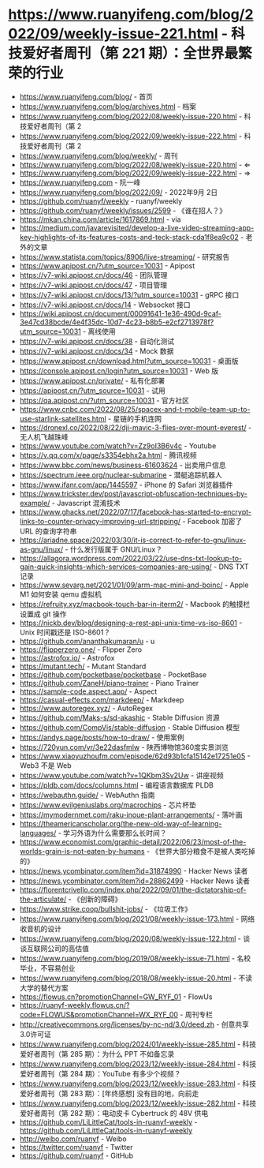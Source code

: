# https://www.ruanyifeng.com/blog/2022/09/weekly-issue-221.html - 科技爱好者周刊（第 221 期）：全世界最繁荣的行业

- https://www.ruanyifeng.com/blog/ - 首页
- https://www.ruanyifeng.com/blog/archives.html - 档案
- https://www.ruanyifeng.com/blog/2022/08/weekly-issue-220.html - 科技爱好者周刊（第 2
- https://www.ruanyifeng.com/blog/2022/09/weekly-issue-222.html - 科技爱好者周刊（第 2
- https://www.ruanyifeng.com/blog/weekly/ - 周刊
- https://www.ruanyifeng.com/blog/2022/08/weekly-issue-220.html - ⇐
- https://www.ruanyifeng.com/blog/2022/09/weekly-issue-222.html - ⇒
- https://www.ruanyifeng.com - 阮一峰
- https://www.ruanyifeng.com/blog/2022/09/ - 2022年9月 2日
- https://github.com/ruanyf/weekly - ruanyf/weekly
- https://github.com/ruanyf/weekly/issues/2599 - 《谁在招人？》
- https://mkan.china.com/article/1617869.html - via
- https://medium.com/javarevisited/develop-a-live-video-streaming-app-key-highlights-of-its-features-costs-and-teck-stack-cda1f8ea9c02 - 老外的文章
- https://www.statista.com/topics/8906/live-streaming/ - 研究报告
- https://www.apipost.cn/?utm_source=10031 - Apipost
- https://v7-wiki.apipost.cn/docs/46 - 团队管理
- https://v7-wiki.apipost.cn/docs/47 - 项目管理
- https://v7-wiki.apipost.cn/docs/13/?utm_source=10031 - gRPC 接口
- https://v7-wiki.apipost.cn/docs/14 - Websocket 接口
- https://wiki.apipost.cn/document/00091641-1e36-490d-9caf-3e47cd38bcde/4e4f35dc-10d7-4c23-b8b5-e2cf2713978f?utm_source=10031 - 离线使用
- https://v7-wiki.apipost.cn/docs/38 - 自动化测试
- https://v7-wiki.apipost.cn/docs/34 - Mock 数据
- https://www.apipost.cn/download.html?utm_source=10031 - 桌面版
- https://console.apipost.cn/login?utm_source=10031 - Web 版
- https://www.apipost.cn/private/ - 私有化部署
- https://apipost.cn/?utm_source=10031 - 试用
- https://qa.apipost.cn/?utm_source=10031 - 官方社区
- https://www.cnbc.com/2022/08/25/spacex-and-t-mobile-team-up-to-use-starlink-satellites.html - 星链的手机连网
- https://dronexl.co/2022/08/22/dji-mavic-3-flies-over-mount-everest/ - 无人机飞越珠峰
- https://www.youtube.com/watch?v=Zz9oI3B6v4c - Youtube
- https://v.qq.com/x/page/s3354ebhx2a.html - 腾讯视频
- https://www.bbc.com/news/business-61603624 - 出卖用户信息
- https://spectrum.ieee.org/nuclear-submarine - 潜艇追踪机器人
- https://www.ifanr.com/app/1445597 - iPhone 的 Safari 浏览器插件
- https://www.trickster.dev/post/javascript-obfuscation-techniques-by-example/ - Javascript 混淆技术
- https://www.ghacks.net/2022/07/17/facebook-has-started-to-encrypt-links-to-counter-privacy-improving-url-stripping/ - Facebook 加密了 URL 的查询字符串
- https://ariadne.space/2022/03/30/it-is-correct-to-refer-to-gnu/linux-as-gnu/linux/ - 什么发行版属于 GNU/Linux？
- https://allagora.wordpress.com/2022/03/22/use-dns-txt-lookup-to-gain-quick-insights-which-services-companies-are-using/ - DNS TXT 记录
- https://www.sevarg.net/2021/01/09/arm-mac-mini-and-boinc/ - Apple M1 如何安装 qemu 虚拟机
- https://refruity.xyz/macbook-touch-bar-in-iterm2/ - Macbook 的触摸栏设置成 git 操作
- https://nickb.dev/blog/designing-a-rest-api-unix-time-vs-iso-8601 - Unix 时间戳还是 ISO-8601？
- https://github.com/ananthakumaran/u - u
- https://flipperzero.one/ - Flipper Zero
- https://astrofox.io/ - Astrofox
- https://mutant.tech/ - Mutant Standard
- https://github.com/pocketbase/pocketbase - PocketBase
- https://github.com/ZaneH/piano-trainer - Piano Trainer
- https://sample-code.aspect.app/ - Aspect
- https://casual-effects.com/markdeep/ - Markdeep
- https://www.autoregex.xyz/ - AutoRegex
- https://github.com/Maks-s/sd-akashic - Stable Diffusion 资源
- https://github.com/CompVis/stable-diffusion - Stable Diffusion 模型
- https://andys.page/posts/how-to-draw/ - 使用案例
- https://720yun.com/vr/3e22dasfmlw - 陕西博物馆360度实景浏览
- https://www.xiaoyuzhoufm.com/episode/62d93b1cfa15142e17251e05 - Web3 不是 Web
- https://www.youtube.com/watch?v=1QKbm3Sv2Uw - 讲座视频
- https://pldb.com/docs/columns.html - 编程语言数据库 PLDB
- https://webauthn.guide/ - WebAuthn 指南
- https://www.evilgeniuslabs.org/macrochips - 芯片杯垫
- https://mymodernmet.com/raku-inoue-plant-arrangements/ - 落叶画
- https://theamericanscholar.org/the-new-old-way-of-learning-languages/ - 学习外语为什么需要那么长时间？
- https://www.economist.com/graphic-detail/2022/06/23/most-of-the-worlds-grain-is-not-eaten-by-humans - 《世界大部分粮食不是被人类吃掉的》
- https://news.ycombinator.com/item?id=31874990 - Hacker News 读者
- https://news.ycombinator.com/item?id=28862499 - Hacker News 读者
- https://florentcrivello.com/index.php/2022/09/01/the-dictatorship-of-the-articulate/ - 《创新的障碍》
- https://www.strike.coop/bullshit-jobs/ - 《垃圾工作》
- https://www.ruanyifeng.com/blog/2021/08/weekly-issue-173.html - 网络收音机的设计
- https://www.ruanyifeng.com/blog/2020/08/weekly-issue-122.html - 谈谈互联网公司的高估值
- https://www.ruanyifeng.com/blog/2019/08/weekly-issue-71.html - 名校毕业，不容易创业
- https://www.ruanyifeng.com/blog/2018/08/weekly-issue-20.html - 不读大学的替代方案
- https://flowus.cn?promotionChannel=GW_RYF_01 - FlowUs
- https://ruanyf-weekly.flowus.cn/?code=FLOWUS&promotionChannel=WX_RYF_00 - 周刊专栏
- http://creativecommons.org/licenses/by-nc-nd/3.0/deed.zh - 创意共享3.0许可证
- https://www.ruanyifeng.com/blog/2024/01/weekly-issue-285.html - 科技爱好者周刊（第 285 期）：为什么 PPT 不如备忘录
- https://www.ruanyifeng.com/blog/2023/12/weekly-issue-284.html - 科技爱好者周刊（第 284 期）：YouTube 有多少个视频？
- https://www.ruanyifeng.com/blog/2023/12/weekly-issue-283.html - 科技爱好者周刊（第 283 期）：[年终感想] 没有目的地，向前走
- https://www.ruanyifeng.com/blog/2023/12/weekly-issue-282.html - 科技爱好者周刊（第 282 期）：电动皮卡 Cybertruck 的 48V 供电
- https://github.com/LiLittleCat/tools-in-ruanyf-weekly - https://github.com/LiLittleCat/tools-in-ruanyf-weekly
- http://weibo.com/ruanyf - Weibo
- https://twitter.com/ruanyf - Twitter
- https://github.com/ruanyf - GitHub